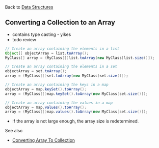 Back to [Data Structures](index.md)

##  Converting a Collection to an Array

- contains type casting - yikes
- todo review

```java
// Create an array containing the elements in a list
Object[] objectArray = list.toArray();
MyClass[] array = (MyClass[])list.toArray(new MyClass[list.size()]);

// Create an array containing the elements in a set
objectArray = set.toArray();
array = (MyClass[])set.toArray(new MyClass[set.size()]);

// Create an array containing the keys in a map
objectArray = map.keySet().toArray();
array = (MyClass[])map.keySet().toArray(new MyClass[set.size()]);

// Create an array containing the values in a map
objectArray = map.values().toArray();
array = (MyClass[])map.values().toArray(new MyClass[set.size()]);
```

- If the array is not large enough, the array size is redetermined.

See also
- [Converting Array To Collection](array-to-collection.md)

